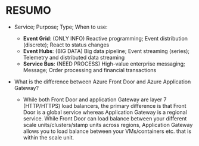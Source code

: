 # RESUMO


- Service; Purpose; Type; When to use:
    - **Event Grid**: (ONLY INFO) Reactive programming; Event distribution (discrete); React to status changes
    - **Event Hubs**: (BIG DATA) Big data pipeline; Event streaming (series); Telemetry and distributed data streaming
    - **Service Bus**: (NEED PROCESS) High-value enterprise messaging; Message; Order processing and financial transactions

- What is the difference between Azure Front Door and Azure Application Gateway?
    - While both Front Door and application Gateway are layer 7 (HTTP/HTTPS) load balancers, the primary difference is that Front Door is a global service whereas Application Gateway is a regional service. While Front Door can load balance between your different scale units/clusters/stamp units across regions, Application Gateway allows you to load balance between your VMs/containers etc. that is within the scale unit.